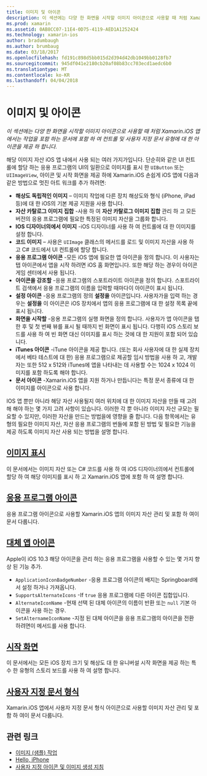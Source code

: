 ```yaml
---
title: 이미지 및 아이콘
description: 이 섹션에는 다양 한 화면을 시작할 이미지 아이콘으로 사용할 때 처럼 Xamarin.iOS 앱에서는 작업을 포함 하는 문서에 포함 하 여 컨트롤 및 사용자 지정 문서 유형에 대 한 아이콘을 제공 하 합니다.
ms.prod: xamarin
ms.assetid: 0AB8CC07-11E4-0D75-4119-AED1A1252424
ms.technology: xamarin-ios
author: bradumbaugh
ms.author: brumbaug
ms.date: 03/18/2017
ms.openlocfilehash: fd191c898d5bb015d2d394d42db1049bb0128fb7
ms.sourcegitcommit: 945df041e2180cb20af08b83cc703ecd1aedc6b0
ms.translationtype: MT
ms.contentlocale: ko-KR
ms.lasthandoff: 04/04/2018
---
```

# <a name="images-and-icons"></a>이미지 및 아이콘

_이 섹션에는 다양 한 화면을 시작할 이미지 아이콘으로 사용할 때 처럼 Xamarin.iOS 앱에서는 작업을 포함 하는 문서에 포함 하 여 컨트롤 및 사용자 지정 문서 유형에 대 한 아이콘을 제공 하 합니다._

해당 이미지 자산 iOS 앱 내에서 사용 되는 여러 가지가입니다. 단순히와 같은 UI 컨트롤에 할당 하는 응용 프로그램의 UI의 일환으로 이미지를 표시 한 `UIButton` 또는 `UIImageView`, 아이콘 및 시작 화면을 제공 하에 Xamarin.iOS 손쉽게 iOS 앱에 다음과 같은 방법으로 멋진 아트 워크를 추가 하려면: 

- **해상도 독립적인 이미지** – 이미지 작업에 다른 장치 해상도와 형식 (iPhone, iPad 등)에 대 한 iOS의 기본 제공 지원을 사용 합니다.
- **자산 카탈로그 이미지 집합** -사용 하 여 **자산 카탈로그 이미지 집합** 관리 하 고 모든 버전의 응용 프로그램에 필요한 특정된 이미지 자산을 그룹화 합니다.
- **IOS 디자이너의에서 이미지** -iOS 디자이너를 사용 하 여 컨트롤에 대 한 이미지를 설정 합니다.
- **코드 이미지** – 사용은 `UIImage` 클래스의 메서드를 로드 및 이미지 자산을 사용 하 고 C# 코드에서 UI 컨트롤에 할당 합니다.
- **응용 프로그램 아이콘** -모든 iOS 앱에 필요한 앱 아이콘을 정의 합니다. 이 사용자는 탭 아이콘에서 앱을 시작 하려면 iOS 홈 화면입니다. 또한 해당 하는 경우이 아이콘 게임 센터에서 사용 됩니다.
- **아이콘을 강조할** -응용 프로그램의 스포트라이트 아이콘을 정의 합니다. 스포트라이트 검색에서 응용 프로그램의 이름을 입력할 때마다이 아이콘이 표시 됩니다.
- **설정 아이콘** -응용 프로그램의 정의 **설정을** 아이콘입니다. 사용자가을 입력 하는 경우는 **설정을** 이 아이콘은 iOS 장치에서 앱의 응용 프로그램에 대 한 설정 목록 끝에 표시 됩니다. 
- **화면을 시작할** -응용 프로그램의 실행 화면을 정의 합니다. 사용자가 앱 아이콘을 탭 한 후 및 첫 번째 뷰를 표시 될 때까지 빈 화면이 표시 됩니다. 다행히 iOS 스토리 보드를 사용 하 여 빈 화면 대신 이미지를 표시 하는 것에 대 한 지원이 포함 되어 있습니다. 
- **iTunes 아이콘** -iTune 아이콘을 제공 합니다. (또는 회사 사용자에 대 한 실제 장치에서 베타 테스트에 대 한) 응용 프로그램으로 제공할 임시 방법을 사용 하 고, 개발자는 또한 512 x 512와 iTunes에 앱을 나타내는 데 사용할 수는 1024 x 1024 이미지를 포함 하도록 해야 합니다.
- **문서 아이콘** -Xamarin.iOS 앱을 지원 하거나 만듭니다는 특정 문서 종류에 대 한 이미지를 아이콘으로 사용 합니다.

IOS 앱 뿐만 아니라 해당 자산 사용될지 여러 위치에 대 한 이미지 자산을 만들 때 고려해 해야 하는 몇 가지 고려 사항이 있습니다. 이러한 각 뿐 아니라 이미지 자산 규모는 필요할 수 있지만, 이러한 자산을 만드는 방법을에 영향을 줄 합니다. 다음 항목에서는 유형의 필요한 이미지 자산, 자산 응용 프로그램의 번들에 포함 된 방법 및 필요한 기능을 제공 하도록 이미지 자산 사용 되는 방법을 설명 합니다.


## <a name="displaying-an-imageiosapp-fundamentalsimages-iconsdisplaying-an-imagemd"></a>[이미지 표시](~/ios/app-fundamentals/images-icons/displaying-an-image.md)

이 문서에서는 이미지 자산 또는 C# 코드를 사용 하 여 iOS 디자이너의에서 컨트롤에 할당 하 여 해당 이미지를 표시 하 고 Xamarin.iOS 앱에 포함 하 여 설명 합니다.

## <a name="application-iconsiosapp-fundamentalsimages-iconsapp-iconsmd"></a>[응용 프로그램 아이콘](~/ios/app-fundamentals/images-icons/app-icons.md)

응용 프로그램 아이콘으로 사용할 Xamarin.iOS 앱의 이미지 자산 관리 및 포함 하 여이 문서 다룹니다.

## <a name="alternate-app-iconsiosapp-fundamentalsimages-iconsalternate-app-iconsmd"></a>[대체 앱 아이콘](~/ios/app-fundamentals/images-icons/alternate-app-icons.md)

Apple이 iOS 10.3 해당 아이콘을 관리 하는 응용 프로그램을 사용할 수 있는 몇 가지 향상 된 기능 추가.

 - `ApplicationIconBadgeNumber` -응용 프로그램 아이콘의 배지는 Springboard에서 설정 하거나 가져옵니다.
 - `SupportsAlternateIcons` -If `true` 응용 프로그램에 다른 아이콘 집합입니다.
 - `AlternateIconName` -현재 선택 된 대체 아이콘의 이름이 반환 또는 `null` 기본 아이콘을 사용 하는 경우.
 - `SetAlternameIconName` -지정 된 대체 아이콘을 응용 프로그램의 아이콘을 전환 하려면이 메서드를 사용 합니다.


## <a name="launch-screensiosapp-fundamentalsimages-iconslaunch-screensmd"></a>[시작 화면](~/ios/app-fundamentals/images-icons/launch-screens.md)

이 문서에서는 모든 iOS 장치 크기 및 해상도 대 한 유니버설 시작 화면을 제공 하는 특수 한 유형의 스토리 보드를 사용 하 여 설명 합니다.

## <a name="custom-document-typesiosapp-fundamentalsimages-iconscustom-document-typesmd"></a>[사용자 지정 문서 형식](~/ios/app-fundamentals/images-icons/custom-document-types.md)

Xamarin.iOS 앱에서 사용자 지정 문서 형식 아이콘으로 사용할 이미지 자산 관리 및 포함 하 여이 문서 다룹니다.



## <a name="related-links"></a>관련 링크

- [이미지 (샘플) 작업](https://developer.xamarin.com/samples/WorkingWithImages/)
- [Hello, iPhone](~/ios/get-started/hello-ios/index.md)
- [사용자 지정 아이콘 및 이미지 생성 지침](http://developer.apple.com/library/ios/#documentation/UserExperience/Conceptual/MobileHIG/IconsImages/IconsImages.html)
